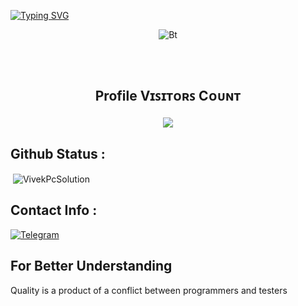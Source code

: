   [![Typing SVG](https://readme-typing-svg.herokuapp.com?color=%23F70B10&size=27&lines=Hey!+This+is+Hacker+Sir;+Known+For+Batch+Extraction+;Its+Just+Not+a+Name+Hacker+;Its+a+Brand)](https://git.io/typing-svg)

</p>

<p align="center"><img src="https://user-images.githubusercontent.com/49580304/110318584-81067880-7fc2-11eb-8391-152d308e7f2b.gif" alt="Bt">


## <br><p align="center"><b>Profile Vɪꜱɪᴛᴏʀꜱ Cᴏᴜɴᴛ</b></p>  
<p align="center"><img align="center" src="https://profile-counter.glitch.me/{➸ᴹᴿ°ɧąƈƙɛཞ ™࿐ }/count.svg" /></p>
<p align="center">


## Github Status :

<p>&nbsp;<img align="center" src="https://github-readme-stats.vercel.app/api?username=VivekPcSolution&show_icons=true&locale=en" alt="VivekPcSolution" /></p>


## Contact Info :


<a href="https://t.me/ChVivekBro"><img title="Telegram" src="https://img.shields.io/badge/Telegram-%23000000.svg?&style=for-the-badge&logo=telegram&logoColor=61DAFB"></a>


## For Better Understanding

Quality is a product of a conflict between programmers and testers
